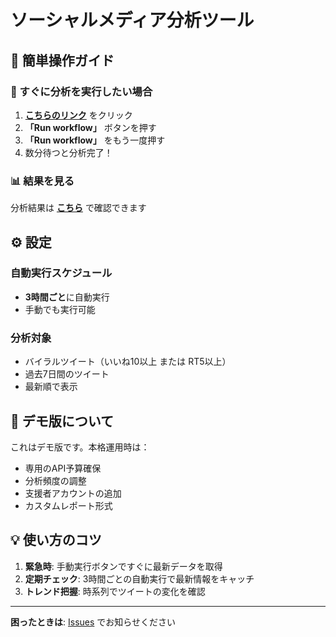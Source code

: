 # ソーシャルメディア分析ツール

## 🚀 簡単操作ガイド

### 📱 すぐに分析を実行したい場合

1. **[こちらのリンク](https://github.com/ryuto794/social-media-analytics/actions/workflows/daily_analysis.yml)** をクリック
2. **「Run workflow」** ボタンを押す
3. **「Run workflow」** をもう一度押す
4. 数分待つと分析完了！

### 📊 結果を見る

分析結果は **[こちら](https://ryuto794.github.io/social-media-analytics/)** で確認できます

## ⚙️ 設定

### 自動実行スケジュール
- **3時間ごと**に自動実行
- 手動でも実行可能

### 分析対象
- バイラルツイート（いいね10以上 または RT5以上）
- 過去7日間のツイート
- 最新順で表示

## 🎯 デモ版について

これはデモ版です。本格運用時は：
- 専用のAPI予算確保
- 分析頻度の調整
- 支援者アカウントの追加
- カスタムレポート形式

## 💡 使い方のコツ

1. **緊急時**: 手動実行ボタンですぐに最新データを取得
2. **定期チェック**: 3時間ごとの自動実行で最新情報をキャッチ
3. **トレンド把握**: 時系列でツイートの変化を確認

---

**困ったときは**: [Issues](https://github.com/ryuto794/social-media-analytics/issues) でお知らせください